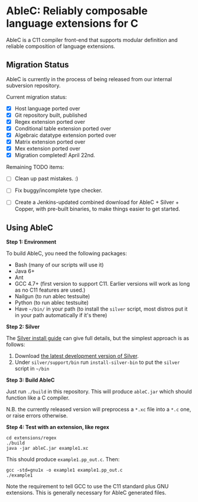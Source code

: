 AbleC: Reliably composable language extensions for C
====================================================

AbleC is a C11 compiler front-end that supports modular definition and reliable composition of language extensions.


Migration Status
----------------

AbleC is currently in the process of being released from our internal subversion repository.

Current migration status:

 - [X] Host language ported over
 - [X] Git repository built, published
 - [X] Regex extension ported over
 - [X] Conditional table extension ported over
 - [X] Algebraic datatype extension ported over
 - [X] Matrix extension ported over
 - [X] Mex extension ported over
 - [X] Migration completed! April 22nd.

Remaining TODO items:

 - [ ] Clean up past mistakes. :)
 - [ ] Fix buggy/incomplete type checker.
 - [ ] Create a Jenkins-updated combined download for AbleC + Silver + Copper, with pre-built binaries, to make things easier to get started.


Using AbleC
-----------

**Step 1: Environment**

To build AbleC, you need the following packages:

 * Bash (many of our scripts will use it)
 * Java 6+
 * Ant
 * GCC 4.7+ (first version to support C11. Earlier versions will work as long as no C11 features are used.)
 * Nailgun (to run ablec testsuite)
 * Python (to run ablec testsuite)
 * Have `~/bin/` in your path (to install the `silver` script, most distros put it in your path automatically if it's there)

**Step 2: Silver**

The [Silver install guide](http://melt.cs.umn.edu/silver/doc/install-guide/) can give full details, but the simplest approach is as follows:

 1. Download [the latest development version of Silver](http://melt.cs.umn.edu/downloads/silver-dev/silver-latest.tar.gz).
 2. Under `silver/support/bin` run `install-silver-bin` to put the `silver` script in `~/bin`

**Step 3: Build AbleC**

Just run `./build` in this repository. This will produce `ableC.jar` which should function like a C compiler.

N.B. the currently released version will preprocess a `*.xc` file into a `*.c` one, or raise errors otherwise.

**Step 4: Test with an extension, like regex**

```
cd extensions/regex
./build
java -jar ableC.jar example1.xc
```

This should produce `example1.pp_out.c`. Then:

```
gcc -std=gnu1x -o example1 example1.pp_out.c
./example1
```

Note the requirement to tell GCC to use the C11 standard plus GNU extensions. This is generally necessary for AbleC generated files.




